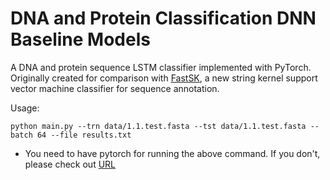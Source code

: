 # DNA and Protein Classification DNN Baseline Models
A DNA and protein sequence LSTM classifier implemented with PyTorch. Originally created for comparison with [FastSK](https://github.com/QData/FastSK), a new string kernel support vector machine classifier for sequence annotation.

Usage:
```
python main.py --trn data/1.1.test.fasta --tst data/1.1.test.fasta --batch 64 --file results.txt
```

+ You need to have pytorch for running the above command. If you don't, please check out [URL](https://pytorch.org/get-started/locally/)